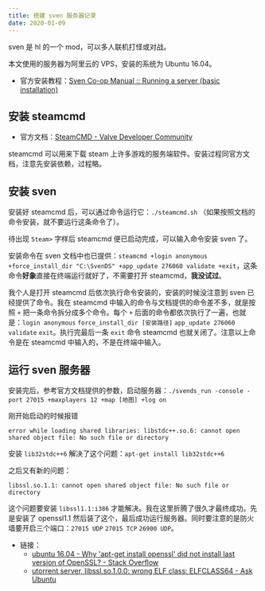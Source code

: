 ```yaml
---
title: 搭建 sven 服务器记录
date: 2020-01-09
---
```


sven 是 hl 的一个 mod，可以多人联机打怪或对战。

本文使用的服务器为阿里云的 VPS，安装的系统为 Ubuntu 16.04。

* 官方安装教程：[Sven Co-op Manual :: Running a server (basic installation)](http://www.svencoop.com/manual/server-basic.html)

## 安装 steamcmd

* 官方文档：[SteamCMD - Valve Developer Community](https://developer.valvesoftware.com/wiki/SteamCMD)

steamcmd 可以用来下载 steam 上许多游戏的服务端软件。安装过程同官方文档，注意先安装依赖，过程略。

## 安装 sven

安装好 steamcmd 后，可以通过命令运行它：`./steamcmd.sh` （如果按照文档的命令安装，就不要运行这条命令了）。

待出现 `Steam>` 字样后 steamcmd 便已启动完成，可以输入命令安装 sven 了。

安装命令在 sven 文档中也已提供：`steamcmd +login anonymous +force_install_dir "C:\SvenDS" +app_update 276060 validate +exit`，这条命令**好象**直接在终端运行就好了，不需要打开 steamcmd，**我没试过**。

我个人是打开 steamcmd 后依次执行命令安装的，安装的时候没注意到 sven 已经提供了命令。我在 steamcmd 中输入的命令与文档提供的命令差不多，就是按照 `+` 把一条命令拆分成多个命令。每个 `+` 后面的命令都依次执行了一遍，也就是：`login anonymous` `force_install_dir [安装路径]` `app_update 276060 validate` `exit`。执行完最后一条 `exit` 命令 steamcmd 也就关闭了。注意以上命令是在 steamcmd 中输入的，不是在终端中输入。

## 运行 sven 服务器

安装完后，参考官方文档提供的参数，启动服务器：`./svends_run -console -port 27015 +maxplayers 12 +map [地图] +log on`

刚开始启动的时候报错

```
error while loading shared libraries: libstdc++.so.6: cannot open shared object file: No such file or directory
```

安装 `lib32stdc++6` 解决了这个问题：`apt-get install lib32stdc++6`

之后又有新的问题：

```
libssl.so.1.1: cannot open shared object file: No such file or directory
```

这个问题要安装 `libssl1.1:i386` 才能解决。我在这里折腾了很久才最终成功。先是安装了 openssl1.1 然后装了这个，最后成功运行服务器。同时要注意的是防火墙要开启三个端口：`27015 UDP` `27015 TCP` `26900 UDP`。

* 链接：
  * [ubuntu 16.04 - Why 'apt-get install openssl' did not install last version of OpenSSL? - Stack Overflow](https://stackoverflow.com/questions/41887754/why-apt-get-install-openssl-did-not-install-last-version-of-openssl)
  * [utorrent server, libssl.so.1.0.0: wrong ELF class: ELFCLASS64 - Ask Ubuntu](https://askubuntu.com/questions/638933/utorrent-server-libssl-so-1-0-0-wrong-elf-class-elfclass64)
